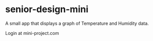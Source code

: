 # senior-design-mini

A small app that displays a graph of Temperature and Humidity data.

Login at mini-project.com

